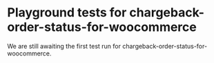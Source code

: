 # Playground tests for chargeback-order-status-for-woocommerce
We are still awaiting the first test run for chargeback-order-status-for-woocommerce.
